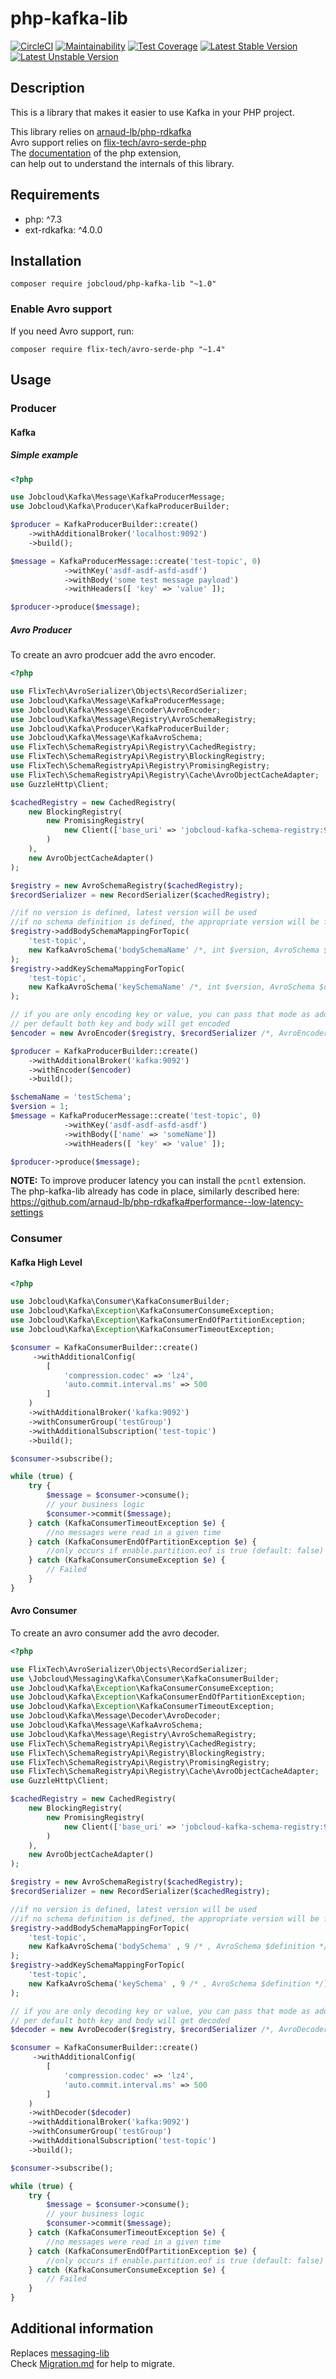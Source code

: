 # php-kafka-lib

[![CircleCI](https://circleci.com/gh/jobcloud/php-kafka-lib.svg?style=shield)](https://circleci.com/gh/jobcloud/php-kafka-lib) 
[![Maintainability](https://api.codeclimate.com/v1/badges/beae5fe991d080cbad8c/maintainability)](https://codeclimate.com/github/jobcloud/php-kafka-lib/maintainability) 
[![Test Coverage](https://api.codeclimate.com/v1/badges/beae5fe991d080cbad8c/test_coverage)](https://codeclimate.com/github/jobcloud/php-kafka-lib/test_coverage) 
[![Latest Stable Version](https://poser.pugx.org/jobcloud/php-kafka-lib/v/stable)](https://packagist.org/packages/jobcloud/php-kafka-lib) 
[![Latest Unstable Version](https://poser.pugx.org/jobcloud/php-kafka-lib/v/unstable)](https://packagist.org/packages/jobcloud/php-kafka-lib) 

## Description
This is a library that makes it easier to use Kafka in your PHP project.  

This library relies on [arnaud-lb/php-rdkafka](https://github.com/arnaud-lb/php-rdkafka)  
Avro support relies on [flix-tech/avro-serde-php](https://github.com/flix-tech/avro-serde-php)  
The [documentation](https://arnaud.le-blanc.net/php-rdkafka/phpdoc/book.rdkafka.html) of the php extension,  
can help out to understand the internals of this library.

## Requirements
- php: ^7.3
- ext-rdkafka: ^4.0.0

## Installation
```
composer require jobcloud/php-kafka-lib "~1.0"
```

### Enable Avro support
If you need Avro support, run:
```
composer require flix-tech/avro-serde-php "~1.4"
```

## Usage

### Producer

#### Kafka

##### Simple example
```php
<?php

use Jobcloud\Kafka\Message\KafkaProducerMessage;
use Jobcloud\Kafka\Producer\KafkaProducerBuilder;

$producer = KafkaProducerBuilder::create()
    ->withAdditionalBroker('localhost:9092')
    ->build();

$message = KafkaProducerMessage::create('test-topic', 0)
            ->withKey('asdf-asdf-asfd-asdf')
            ->withBody('some test message payload')
            ->withHeaders([ 'key' => 'value' ]);

$producer->produce($message);
```
##### Avro Producer
To create an avro prodcuer add the avro encoder.  

```php
<?php

use FlixTech\AvroSerializer\Objects\RecordSerializer;
use Jobcloud\Kafka\Message\KafkaProducerMessage;
use Jobcloud\Kafka\Message\Encoder\AvroEncoder;
use Jobcloud\Kafka\Message\Registry\AvroSchemaRegistry;
use Jobcloud\Kafka\Producer\KafkaProducerBuilder;
use Jobcloud\Kafka\Message\KafkaAvroSchema;
use FlixTech\SchemaRegistryApi\Registry\CachedRegistry;
use FlixTech\SchemaRegistryApi\Registry\BlockingRegistry;
use FlixTech\SchemaRegistryApi\Registry\PromisingRegistry;
use FlixTech\SchemaRegistryApi\Registry\Cache\AvroObjectCacheAdapter;
use GuzzleHttp\Client;

$cachedRegistry = new CachedRegistry(
    new BlockingRegistry(
        new PromisingRegistry(
            new Client(['base_uri' => 'jobcloud-kafka-schema-registry:9081'])
        )
    ),
    new AvroObjectCacheAdapter()
);

$registry = new AvroSchemaRegistry($cachedRegistry);
$recordSerializer = new RecordSerializer($cachedRegistry);

//if no version is defined, latest version will be used
//if no schema definition is defined, the appropriate version will be fetched form the registry
$registry->addBodySchemaMappingForTopic(
    'test-topic',
    new KafkaAvroSchema('bodySchemaName' /*, int $version, AvroSchema $definition */)
);
$registry->addKeySchemaMappingForTopic(
    'test-topic',
    new KafkaAvroSchema('keySchemaName' /*, int $version, AvroSchema $definition */)
);

// if you are only encoding key or value, you can pass that mode as additional third argument
// per default both key and body will get encoded
$encoder = new AvroEncoder($registry, $recordSerializer /*, AvroEncoderInterface::ENCODE_BODY */);

$producer = KafkaProducerBuilder::create()
    ->withAdditionalBroker('kafka:9092')
    ->withEncoder($encoder)
    ->build();

$schemaName = 'testSchema';
$version = 1;
$message = KafkaProducerMessage::create('test-topic', 0)
            ->withKey('asdf-asdf-asfd-asdf')
            ->withBody(['name' => 'someName'])
            ->withHeaders([ 'key' => 'value' ]);

$producer->produce($message);
```

**NOTE:** To improve producer latency you can install the `pcntl` extension.  
The php-kafka-lib already has code in place, similarly described here:  
https://github.com/arnaud-lb/php-rdkafka#performance--low-latency-settings

### Consumer

#### Kafka High Level

```php
<?php

use Jobcloud\Kafka\Consumer\KafkaConsumerBuilder;
use Jobcloud\Kafka\Exception\KafkaConsumerConsumeException;
use Jobcloud\Kafka\Exception\KafkaConsumerEndOfPartitionException;
use Jobcloud\Kafka\Exception\KafkaConsumerTimeoutException;

$consumer = KafkaConsumerBuilder::create()
     ->withAdditionalConfig(
        [
            'compression.codec' => 'lz4',
            'auto.commit.interval.ms' => 500
        ]
    )
    ->withAdditionalBroker('kafka:9092')
    ->withConsumerGroup('testGroup')
    ->withAdditionalSubscription('test-topic')
    ->build();

$consumer->subscribe();

while (true) {
    try {
        $message = $consumer->consume();
        // your business logic
        $consumer->commit($message);
    } catch (KafkaConsumerTimeoutException $e) {
        //no messages were read in a given time
    } catch (KafkaConsumerEndOfPartitionException $e) {
        //only occurs if enable.partition.eof is true (default: false)
    } catch (KafkaConsumerConsumeException $e) {
        // Failed
    }
}
```

#### Avro Consumer
To create an avro consumer add the avro decoder.  

```php
<?php

use FlixTech\AvroSerializer\Objects\RecordSerializer;
use \Jobcloud\Messaging\Kafka\Consumer\KafkaConsumerBuilder;
use Jobcloud\Kafka\Exception\KafkaConsumerConsumeException;
use Jobcloud\Kafka\Exception\KafkaConsumerEndOfPartitionException;
use Jobcloud\Kafka\Exception\KafkaConsumerTimeoutException;
use Jobcloud\Kafka\Message\Decoder\AvroDecoder;
use Jobcloud\Kafka\Message\KafkaAvroSchema;
use Jobcloud\Kafka\Message\Registry\AvroSchemaRegistry;
use FlixTech\SchemaRegistryApi\Registry\CachedRegistry;
use FlixTech\SchemaRegistryApi\Registry\BlockingRegistry;
use FlixTech\SchemaRegistryApi\Registry\PromisingRegistry;
use FlixTech\SchemaRegistryApi\Registry\Cache\AvroObjectCacheAdapter;
use GuzzleHttp\Client;

$cachedRegistry = new CachedRegistry(
    new BlockingRegistry(
        new PromisingRegistry(
            new Client(['base_uri' => 'jobcloud-kafka-schema-registry:9081'])
        )
    ),
    new AvroObjectCacheAdapter()
);

$registry = new AvroSchemaRegistry($cachedRegistry);
$recordSerializer = new RecordSerializer($cachedRegistry);

//if no version is defined, latest version will be used
//if no schema definition is defined, the appropriate version will be fetched form the registry
$registry->addBodySchemaMappingForTopic(
    'test-topic',
    new KafkaAvroSchema('bodySchema' , 9 /* , AvroSchema $definition */)
);
$registry->addKeySchemaMappingForTopic(
    'test-topic',
    new KafkaAvroSchema('keySchema' , 9 /* , AvroSchema $definition */)
);

// if you are only decoding key or value, you can pass that mode as additional third argument
// per default both key and body will get decoded
$decoder = new AvroDecoder($registry, $recordSerializer /*, AvroDecoderInterface::DECODE_BODY */);

$consumer = KafkaConsumerBuilder::create()
     ->withAdditionalConfig(
        [
            'compression.codec' => 'lz4',
            'auto.commit.interval.ms' => 500
        ]
    )
    ->withDecoder($decoder)
    ->withAdditionalBroker('kafka:9092')
    ->withConsumerGroup('testGroup')
    ->withAdditionalSubscription('test-topic')
    ->build();

$consumer->subscribe();

while (true) {
    try {
        $message = $consumer->consume();
        // your business logic
        $consumer->commit($message);
    } catch (KafkaConsumerTimeoutException $e) {
        //no messages were read in a given time
    } catch (KafkaConsumerEndOfPartitionException $e) {
        //only occurs if enable.partition.eof is true (default: false)
    } catch (KafkaConsumerConsumeException $e) {
        // Failed
    } 
}
```

## Additional information
Replaces [messaging-lib](https://github.com/jobcloud/messaging-lib)  
Check [Migration.md](MIGRATION.md) for help to migrate.
